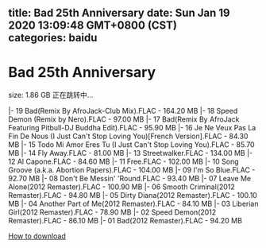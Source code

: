 
title: Bad 25th Anniversary
date: Sun Jan 19 2020 13:09:48 GMT+0800 (CST)    
categories: baidu
---

# Bad 25th Anniversary
size: 1.86 GB
 正在跳转中...
 
|- 19 Bad(Remix By AfroJack-Club Mix).FLAC - 164.20 MB
|- 18 Speed Demon (Remix by Nero).FLAC - 97.00 MB
|- 17 Bad(Remix By AfroJack Featuring Pitbull-DJ Buddha Edit).FLAC - 95.90 MB
|- 16 Je Ne Veux Pas La Fin De Nous (I Just Can't Stop Loving You)[French Version].FLAC - 84.30 MB
|- 15 Todo Mi Amor Eres Tu (I Just Can't Stop Loving You).FLAC - 85.70 MB
|- 14 Fly Away.FLAC - 81.00 MB
|- 13 Streetwalker.FLAC - 134.00 MB
|- 12 Al Capone.FLAC - 84.60 MB
|- 11 Free.FLAC - 102.00 MB
|- 10 Song Groove (a.k.a. Abortion Papers).FLAC - 104.00 MB
|- 09 I'm So Blue.FLAC - 92.70 MB
|- 08 Don't Be Messin' 'Round.FLAC - 93.40 MB
|- 07 Leave Me Alone(2012 Remaster).FLAC - 100.90 MB
|- 06 Smooth Criminal(2012 Remaster).FLAC - 94.80 MB
|- 05 Dirty Diana(2012 Remaster).FLAC - 100.10 MB
|- 04 Another Part of Me(2012 Remaster).FLAC - 84.10 MB
|- 03 Liberian Girl(2012 Remaster).FLAC - 78.90 MB
|- 02 Speed Demon(2012 Remaster).FLAC - 86.10 MB
|- 01 Bad(2012 Remaster).FLAC - 94.20 MB

[How to download](https://bpcam.bemobtrk.com/go/2ceec3aa-1ca2-46d6-b9ff-aaa5c184517c?jno=144)